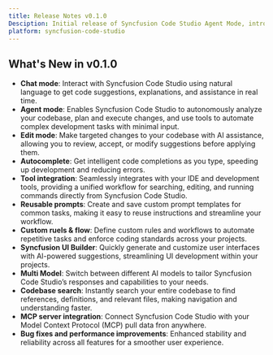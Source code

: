 ```yaml
---
title: Release Notes v0.1.0
Desciption: Initial release of Syncfusion Code Studio Agent Mode, introducing autonomous code analysis, editing, and execution features to enhance developer productivity.
platform: syncfusion-code-studio
---
```


## What's New in v0.1.0

- **Chat mode**: Interact with Syncfusion Code Studio using natural language to get code suggestions, explanations, and assistance in real time.
- **Agent mode**: Enables Syncfusion Code Studio to autonomously analyze your codebase, plan and execute changes, and use tools to automate complex development tasks with minimal input.
- **Edit mode**: Make targeted changes to your codebase with AI assistance, allowing you to review, accept, or modify suggestions before applying them.
- **Autocomplete**: Get intelligent code completions as you type, speeding up development and reducing errors.
- **Tool integration**: Seamlessly integrates with your IDE and development tools, providing a unified workflow for searching, editing, and running commands directly from Syncfusion Code Studio.
- **Reusable prompts**: Create and save custom prompt templates for common tasks, making it easy to reuse instructions and streamline your workflow.
- **Custom ruels & flow**: Define custom rules and workflows to automate repetitive tasks and enforce coding standards across your projects.
- **Syncfusion UI Builder**: Quickly generate and customize user interfaces with AI-powered suggestions, streamlining UI development within your projects.
- **Multi Model**: Switch between different AI models to tailor Syncfusion Code Studio’s responses and capabilities to your needs.
- **Codebase search**: Instantly search your entire codebase to find references, definitions, and relevant files, making navigation and understanding faster.
- **MCP server integration**: Connect Syncfusion Code Studio with your Model Context Protocol (MCP) pull data fron anywhere.
- **Bug fixes and performance improvements**: Enhanced stability and reliability across all features for a smoother user experience.
